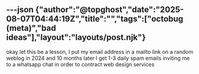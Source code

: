 ---json
{"author":"@topghost","date":"2025-08-07T04:44:19Z","title":"","tags":["octobug (meta)","bad ideas"],"layout":"layouts/post.njk"}
---
okay let this be a lesson, I put my email address in a mailto link on a random weblog in 2024 and 10 months later I get 1-3 daily spam emails inviting me to a whatsapp chat in order to contract web design services
